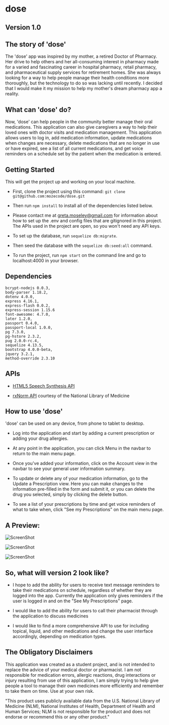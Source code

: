 # dose
## Version 1.0

## The story of 'dose'

The 'dose' app was inspired by my mother, a retired Doctor of Pharmacy.  Her drive to help others and her all-consuming interest in pharmacy made for a varied and fascinating career in hospital pharmacy, retail pharmacy, and pharmaceutical supply services for retirement homes.  She was always looking for a way to help people manage their health conditions more thoroughly, but the technology to do so was lacking until recently.  I decided that I would make it my mission to help my mother's dream pharmacy app a reality.

## What can 'dose' do?
Now, 'dose' can help people in the community better manage their oral medications.  This application can also give caregivers a way to help their loved ones with doctor visits and medication management.  This application allows users to log in, add medication information, update medications when changes are necessary, delete medications that are no longer in use or have expired, see a list of all current medications, and get voice reminders on a schedule set by the patient when the medication is entered.

## Getting Started
This will get the project up and working on your local machine.

- First, clone the project using this command: ```git clone git@github.com:mozecode/dose.git```

- Then run ```npm install``` to install all of the dependencies listed below.

- Please contact me at greta.moseley@gmail.com for information about how to set up the .env and config files that are gitignored in this project.  The APIs used in the project are open, so you won't need any API keys.

- To set up the database, run ```sequelize db:migrate```.

- Then seed the database with the ```sequelize db:seed:all``` command.

- To run the project, run ```npm start``` on the command line and go to localhost:4000 in your browser.

## Dependencies
    bcrypt-nodejs 0.0.3,
    body-parser 1.18.2,
    dotenv 4.0.0,
    express 4.16.1,
    express-flash 0.0.2,
    express-session 1.15.6
    font-awesome: 4.7.0,
    later 1.2.0,
    passport 0.4.0,
    passport-local 1.0.0,
    pg 7.3.0,
    pg-hstore 2.3.2,
    pug 2.0.0-rc.4,
    sequelize 4.13.5,
    bootstrap 4.0.0-beta,
    jquery 3.2.1,
    method-override 2.3.10

## APIs
- [HTML5 Speech Synthesis API](http://creative-punch.net/2014/10/intro-html5-speech-synthesis-api/)

- [rxNorm API](https://mor.nlm.nih.gov/download/rxnav/RxNormAPIs.html#) courtesy of the National Library of Medicine

## How to use 'dose'

'dose' can be used on any device, from phone to tablet to desktop.

- Log into the application and start by adding a current prescription or adding your drug allergies.

- At any point in the application, you can click Menu in the navbar to return to the main menu page.

- Once you've added your information, click on the Account view in the navbar to see your general user information summary.

- To update or delete any of your medication information, go to the Update a Prescription view.  Here you can make changes to the information pre-filled in the form and submit it, or you can delete the drug you selected, simply by clicking the delete button.


- To see a list of your prescriptions by time and get voice reminders of what to take when, click "See my Prescriptions" on the main menu page.

## A Preview:


![ScreenShot](https://www.dropbox.com/s/gpfzlbgq4d88upo/Screenshot%202017-11-09%2011.55.14.jpg?dl=0)

![ScreenShot](https://www.dropbox.com/s/fhfm73ljbktxhrs/Screenshot%202017-11-09%2013.54.30.jpg?dl=0)

![ScreenShot](https://www.dropbox.com/s/6yj1uonavzuer27/Screenshot%202017-11-09%2013.45.04.jpg?dl=0)


## So, what will version 2 look like?
- I hope to add the ability for users to receive text message reminders to take their medications on schedule, regardless of whether they are logged into the app.  Currently the application only gives reminders if the user is logged in and on the "See My Prescriptions" page.

- I would like to add the ability for users to call their pharmacist through the application to discuss medicines

- I would like to find a more comprehensive API to use for including topical, liquid, and other medications and change the user interface accordingly, depending on medication types.

## The Obligatory Disclaimers

This application was created as a student project, and is not intended to replace the advice of your medical doctor or pharmacist.  I am not responsible for medication errors, allergic reactions, drug interactions or injury resulting from use of this application, I am simply trying to help give people a tool to manage their own medicines more efficiently and remember to take them on time.  Use at your own risk.

"This product uses publicly available data from the U.S. National Library of Medicine (NLM), National Institutes of Health, Department of Health and Human Services; NLM is not responsible for the product and does not endorse or recommend this or any other product."
